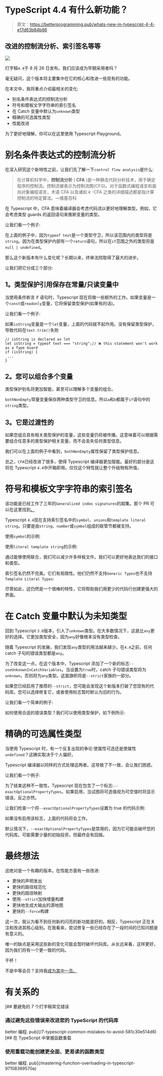 # TypeScript 4.4 有什么新功能？

> 原文：<https://betterprogramming.pub/whats-new-in-typescript-4-4-e17d63b84b86>

## 改进的控制流分析、索引签名等等

![](img/ba77140fb7b47c09c4646ded7e4dd1f9.png)

打字稿`4.4`于 8 月 26 日发布。我们应该成为早期采用者吗？

毫无疑问，这个版本将主要集中在它的核心和改进一些现有的功能。

在本文中，我将重点介绍最相关的变化:

*   别名条件表达式的控制流分析
*   符号和模板文字字符串的索引签名
*   在 Catch 变量中默认为`unknown`类型
*   精确的可选属性类型
*   性能改进

为了更好地理解，你可以在这里使用 Typescript Playground。

# 别名条件表达式的控制流分析

在深入研究这个新特性之前，让我们先了解一下`control flow analysis`是什么:

> 在计算机科学中，**控制流分析** ( **CFA** )是一种静态代码分析技术，用于确定程序的控制流。控制流被表示为控制流图(CFG)。对于函数式编程语言和面向对象编程语言，术语 CFA 以及诸如 *k* -CFA 之类的详细描述都是指计算控制流的特定算法。—维基百科

在 Typescript 中，CFA 意味着编译器会考虑代码流以更好地理解类型。例如，它会考虑类型 guards 的返回语句来推断变量的类型。

让我们看一个例子:

在上面的例子中，因为`typeof text`是一个类型守卫，所以该范围内的类型将是`string`。因为在类型保护内部有一个`return`语句，所以在`if`范围之外的类型将是`null | undefined`。

那么这个新版本有什么变化呢？长期以来，终审法院取得了最大的进步。

让我们把它分成三个部分:

## **1。类型保护引用保存在常量/只读变量中**

当使用条件断言 if 语句时，Typescript 现在将做一些额外的工作。如果变量是一个`const`或`readonly`变量，它将保留类型保护(如果有的话)。

让我们看一个例子:

如果`isString`变量是一个`let`变量，上面的代码就不起作用。没有保留类型保护，导致代码在`text.trim()`失败

```
// isString is declared as let
let isString = typeof text === "string";// ❌ this statement won't work as a Type Guard
if (isString) {
 ...
}
```

## **2。您可以组合多个变量**

类型保护别名将更加智能，甚至可以理解多个变量的组合。

`bothNonEmpty`常量变量保存两种类型守卫的信息。所以`a`和`b`都属于`if`语句中的`string`类型。

## **3。它是过渡性的**

如果您组合具有相关类型保护的变量，这些变量仍将被传播。这意味着可以根据需要组合任意多的类型保护相关变量，而不会丢失任何类型信息。

我们可以在上面的例子中看到，`bothNonEmpty`属性保留了类型保护信息。

总之，`CFA`已经改进了很多，使得 Typescript 编译器更加智能。最好的部分是这将在 Typescript `4.4`中开箱即用。仅仅这个特性就让整个升级物有所值。

# 符号和模板文字字符串的索引签名

该功能是已经工作了三年的`Generalized index signatures`的超集。那个 PR 可以在这里找到[。](https://github.com/microsoft/TypeScript/pull/26797)

Typescript `4.4`现在支持索引签名中的`symbol`、`unions`和`template literal string`。只要是由`string`、`number`或`symbol`组成的联管节都被支持。

使用`symbol`的示例:

使用`literal template string`的示例:

通过能够使用联合，我们可以减少许多样板文件。我们可以更好地表达我们的接口和类型。

索引签名仍然不完美。它们有局限性。他们仍然不支持`Generic Types`也不支持`Template Literal Types`:

尽管如此，这仍然是一个很棒的特性，它将帮助我们用更少的代码行创建更强大的界面。

# 在 Catch 变量中默认为未知类型

回到 Typescript `3.0`版本，引入了`unknown`类型。在大多数情况下，这是比`any`更好的选择。它更加类型安全，因为`any`好像根本没有类型检查。

随着 Typescript 的发展，我们发现`any`类型的用法越来越少。在`4.4`之前，任何 catch 子句的错误类型都是`any`。

为了改变这一点，在这个版本中，Typescript 添加了一个新的标志`--useUnknownInCatchVariables`。当设置为`true`时，catch 子句错误类型将为`unknown`，否则将为`any`类型。这面旗帜将是`--strict`家族的一部分。

如果您已经启用了推荐的`--strict`，您可能会发现这个新版本打破了您现有的代码库。您可以选择修复它，或者使用标志暂时默认为旧的行为。

让我们看一个简单的例子:

如何使用合适的错误类型？我们可以使用类型保护，如下例所示:

# 精确的可选属性类型

当使用 Typescript 时，有一个反复出现的争论:使属性可选还是使属性`undefined`？这确实取决于个人偏好。

Typescript 编译器以同样的方式处理这两者。这导致了不一致，会让我们困惑。

让我们看一个例子:

为了结束这种不一致性，Typescript 现在包含了一个标志:`--exactOptionalPropertyTypes`。如果启用，当试图将可选值视为可空值时将显示错误，反之亦然。

让我们检查一个将`--exactOptionalPropertyTypes`设置为 true 的代码示例:

如果没有启用该标志，上面的代码将会工作。

默认情况下，`--exactOptionalPropertyTypes`是禁用的，因为它可能会破坏您的代码库。可能需要少量的初始投资，但最终会有回报。

# **最终想法**

这绝对是一个有趣的版本。在性能方面有一些改进:

*   更快的声明发出
*   更快的路径规范化
*   更快的路径映射
*   使用`--strict`加快增量构建
*   更快地生成大输出的源地图
*   更快的`--force`构建

这一次，我认为看不到任何新的闪亮的新功能是好的。相反，Typescript 正在关注和改进其核心级别。在我看来，尝试修复一些已经存在了一段时间的已知问题是有意义的。

唯一的缺点是采用这些新的变化可能会暂时破坏代码库。从长远来看，这样更好，因为我们将有一个更一致的代码。

干杯！

不是中等会员？支持我[成为其中一员。](http://dioxmio.medium.com/membership)

# 有关系的

[](/7-typescript-common-mistakes-to-avoid-581c30e514d6) [## 要避免的 7 个打字稿常见错误

### 通过避免这些错误来改进您的 TypeScript 的代码库

better 编程. pub](/7-typescript-common-mistakes-to-avoid-581c30e514d6) [](/mastering-function-overloading-in-typescript-97108369570a) [## 在 TypeScript 中掌握函数重载

### 使用重载功能创建更全面、更易读的函数类型

better 编程. pub](/mastering-function-overloading-in-typescript-97108369570a)